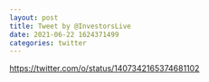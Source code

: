 ```yaml
--- 
layout: post 
title: Tweet by @InvestorsLive 
date: 2021-06-22 1624371499 
categories: twitter 
--- 
```

https://twitter.com/o/status/1407342165374681102